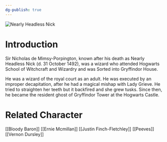 ```yaml
---
dg-publish: true
---
```

![Nearly Headless Nick](http://rxbg5ysja.bkt.gdipper.com/Nearly_Headless_Nick.png)
# Introduction
Sir Nicholas de Mimsy-Porpington, known after his death as Nearly Headless Nick (d. 31 October 1492), was a wizard who attended Hogwarts School of Witchcraft and Wizardry and was Sorted into Gryffindor House. 

He was a wizard of the royal court as an adult. He was executed by an improper decapitation, after he had a magical mishap with Lady Grieve. He tried to straighten her teeth but it backfired and she grew tusks. Since then, he became the resident ghost of Gryffindor Tower at the Hogwarts Castle.

# Related Character
[[Bloody Baron]]
[[Ernie Mcmillan]]
[[Justin Finch-Fletchley]]
[[Peeves]]
[[Vernon Dursley]]
